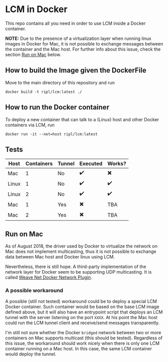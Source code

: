 # LCM in Docker

This repo contains all you need in order to use LCM inside a Docker container.

**NOTE:** Due to the presence of a virtualization layer when running linux
images in Docker for Mac, it is not possible to exchange messages between the
container and the Mac host. For further info about this issue, check the section
[Run on Mac](#run-on-mac) below.


## How to build the Image given the DockerFile

Move to the main directory of this repository and run

```
docker build -t ripl/lcm:latest ./
```


## How to run the Docker container

To deploy a new container that can talk to a (Linux) host and other Docker
containers via LCM, run

```
docker run -it --net=host ripl/lcm:latest
```

## Tests

| Host | Containers | Tunnel | Executed | Works? |
|------|------------|--------|----------|--------|
| Mac  | 1 | No | :heavy_check_mark: | :heavy_multiplication_x: |
| Linux  | 1 | No | :heavy_check_mark: | :heavy_check_mark: |
| Linux  | 2 | No | :heavy_check_mark: | :heavy_check_mark: |
| Mac  | 1 | Yes | :heavy_multiplication_x: | TBA |
| Mac  | 2 | Yes | :heavy_multiplication_x: | TBA |


## Run on Mac

As of August 2018, the driver used by Docker to virtualize the network on Mac
does not implement multicasting, thus it is not possible to exchange data between
Mac host and Docker linux using LCM.

Nevertheless, there is still hope. A third-party implementation of the network
layer for Docker seem to be supporting UDP multicasting. It is called
[Weave Net Docker Network Plugin](https://www.weave.works/docs/net/latest/install/plugin/plugin-how-it-works/).

### A possible workaround

A possible (still not tested) workaround could be to deploy a special LCM Docker
container. Such container would be based on the base LCM image defined above, but
it will also have an entrypoint script that deploys an LCM tunnel with the server
listening on the port `XXXX`. At his point the Mac host could run the LCM tunnel
client and receive/send messages transparently.

I'm still not sure whether the Docker `bridged` network between two or more
containers on Mac supports multicast (this should be tested).
Regardless of this issue, the workaround should work nicely when there is only
one LCM container running on a Mac host. In this case, the same LCM container
would deploy the tunnel.
